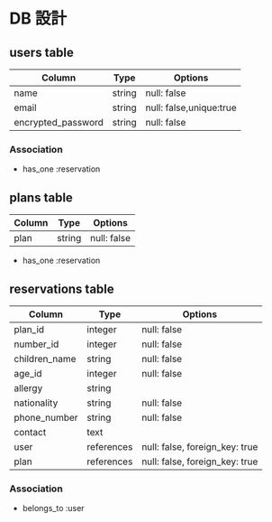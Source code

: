 # DB 設計

## users table

| Column                | Type                | Options                   |
|-----------------------|---------------------|---------------------------|
| name                  | string              | null: false               |
| email                 | string              | null: false,unique:true   |
| encrypted_password    | string              | null: false               |



### Association

* has_one :reservation

## plans table

| Column                | Type                | Options                   |
|-----------------------|---------------------|---------------------------|
| plan                  | string              | null: false               |

* has_one :reservation

## reservations table

| Column           | Type       | Options                        |
|------------------|------------|--------------------------------|
| plan_id          | integer    | null: false                    |
| number_id        | integer    | null: false                    |
| children_name    | string     | null: false                    |
| age_id           | integer    | null: false                    |
| allergy          | string     |                                |
| nationality      | string     | null: false                    |
| phone_number     | string     | null: false                    |
| contact          | text       |                                |
| user             | references | null: false, foreign_key: true |
| plan             | references | null: false, foreign_key: true |


### Association
- belongs_to :user
